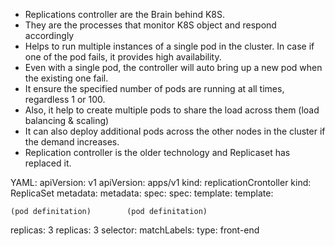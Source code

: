 - Replications controller are the Brain behind K8S.
- They are the processes that monitor K8S object and respond accordingly
- Helps to run multiple instances of a single pod in the cluster. In case if one of the pod fails, it provides high availability.
- Even with a single pod, the controller will auto bring up a new pod when the existing one fail.
- It ensure the specified number of pods are running at all times, regardless 1 or 100.
- Also, it help to create multiple pods to share the load across them (load balancing & scaling)
- It can also deploy additional pods across the other nodes in the cluster if the demand increases.
- Replication controller is the older technology and Replicaset has replaced it.

YAML:
apiVersion: v1                                  apiVersion: apps/v1
kind: replicationCrontoller              kind: ReplicaSet
metadata:                                         metadata:
spec:                                                 spec:
   template:                                       template:
    
    (pod definitation)        (pod definitation) 

replicas: 3                                          replicas: 3
                            selector:
                               matchLabels:
                                 type: front-end

